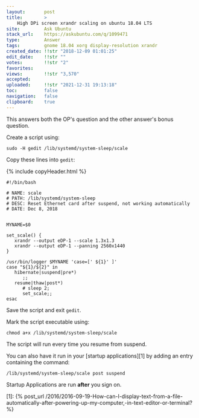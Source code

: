 ```yaml
---
layout:       post
title:        >
    High DPi screen xrandr scaling on ubuntu 18.04 LTS
site:         Ask Ubuntu
stack_url:    https://askubuntu.com/q/1099471
type:         Answer
tags:         gnome 18.04 xorg display-resolution xrandr
created_date: !!str "2018-12-09 01:01:25"
edit_date:    !!str ""
votes:        !!str "2"
favorites:    
views:        !!str "3,570"
accepted:     
uploaded:     !!str "2021-12-31 19:13:18"
toc:          false
navigation:   false
clipboard:    true
---
```


This answers both the OP's question and the other answer's bonus question.

<!-- Language-all: lang-bash -->

Create a script using:

``` 
sudo -H gedit /lib/systemd/system-sleep/scale

```

Copy these lines into `gedit`:

{% include copyHeader.html %}
``` 
#!/bin/bash

# NAME: scale
# PATH: /lib/systemd/system-sleep
# DESC: Reset Ethernet card after suspend, not working automatically
# DATE: Dec 8, 2018


MYNAME=$0

set_scale() {
   xrandr --output eDP-1 --scale 1.3x1.3
   xrandr --output eDP-1 --panning 2560x1440
}

/usr/bin/logger $MYNAME 'case=[' ${1}' ]'
case "${1}/${2}" in
   hibernate|suspend|pre*)
      ;;
   resume|thaw|post*)
      # sleep 2;
      set_scale;;
esac

```

Save the script and exit `gedit`.

Mark the script executable using:

``` 
chmod a+x /lib/systemd/system-sleep/scale

```

The script will run every time you resume from suspend.

You can also have it run in your [startup applications][1] by adding an entry containing the command:

``` 
/lib/systemd/system-sleep/scale post suspend

```

Startup Applications are run **after** you sign on.

  [1]: {% post_url /2016/2016-09-19-How-can-I-display-text-from-a-file-automatically-after-powering-up-my-computer,-in-text-editor-or-terminal? %}
